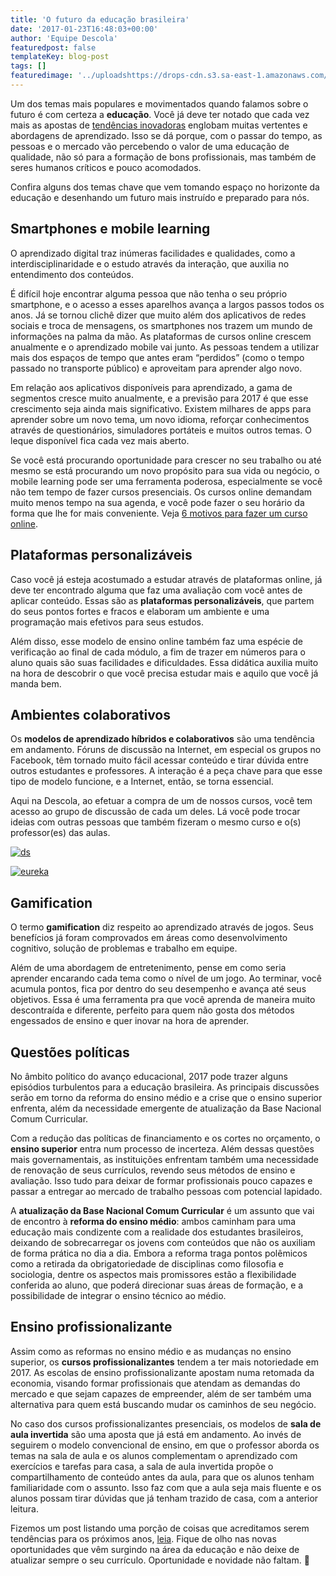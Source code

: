 ```yaml
---
title: 'O futuro da educação brasileira'
date: '2017-01-23T16:48:03+00:00'
author: 'Equipe Descola'
featuredpost: false
templateKey: blog-post
tags: []
featuredimage: '../uploadshttps://drops-cdn.s3.sa-east-1.amazonaws.com/drops-new/wp-content/uploads/2017/01/12193043/educacao-150x150.png'
---
```

Um dos temas mais populares e movimentados quando falamos sobre o futuro é com certeza a **educação**. Você já deve ter notado que cada vez mais as apostas de [tendências inovadoras](https://descola.org/drops/tendencias-de-inovacao-para-2017/) englobam muitas vertentes e abordagens de aprendizado. Isso se dá porque, com o passar do tempo, as pessoas e o mercado vão percebendo o valor de uma educação de qualidade, não só para a formação de bons profissionais, mas também de seres humanos críticos e pouco acomodados.

Confira alguns dos temas chave que vem tomando espaço no horizonte da educação e desenhando um futuro mais instruído e preparado para nós.

Smartphones e mobile learning
-----------------------------

O aprendizado digital traz inúmeras facilidades e qualidades, como a interdisciplinaridade e o estudo através da interação, que auxilia no entendimento dos conteúdos.

É difícil hoje encontrar alguma pessoa que não tenha o seu próprio smartphone, e o acesso a esses aparelhos avança a largos passos todos os anos. Já se tornou clichê dizer que muito além dos aplicativos de redes sociais e troca de mensagens, os smartphones nos trazem um mundo de informações na palma da mão. As plataformas de cursos online crescem anualmente e o aprendizado mobile vai junto. As pessoas tendem a utilizar mais dos espaços de tempo que antes eram “perdidos” (como o tempo passado no transporte público) e aproveitam para aprender algo novo.

Em relação aos aplicativos disponíveis para aprendizado, a gama de segmentos cresce muito anualmente, e a previsão para 2017 é que esse crescimento seja ainda mais significativo. Existem milhares de apps para aprender sobre um novo tema, um novo idioma, reforçar conhecimentos através de questionários, simuladores portáteis e muitos outros temas. O leque disponível fica cada vez mais aberto.

Se você está procurando oportunidade para crescer no seu trabalho ou até mesmo se está procurando um novo propósito para sua vida ou negócio, o mobile learning pode ser uma ferramenta poderosa, especialmente se você não tem tempo de fazer cursos presenciais. Os cursos online demandam muito menos tempo na sua agenda, e você pode fazer o seu horário da forma que lhe for mais conveniente. Veja [6 motivos para fazer um curso online](https://descola.org/drops/6-motivos-para-fazer-um-curso-online-hoje/).

Plataformas personalizáveis
---------------------------

Caso você já esteja acostumado a estudar através de plataformas online, já deve ter encontrado alguma que faz uma avaliação com você antes de aplicar conteúdo. Essas são as **plataformas personalizáveis**, que partem do seus pontos fortes e fracos e elaboram um ambiente e uma programação mais efetivos para seus estudos.

Além disso, esse modelo de ensino online também faz uma espécie de verificação ao final de cada módulo, a fim de trazer em números para o aluno quais são suas facilidades e dificuldades. Essa didática auxilia muito na hora de descobrir o que você precisa estudar mais e aquilo que você já manda bem.

Ambientes colaborativos
-----------------------

Os **modelos de aprendizado híbridos e colaborativos** são uma tendência em andamento. Fóruns de discussão na Internet, em especial os grupos no Facebook, têm tornado muito fácil acessar conteúdo e tirar dúvida entre outros estudantes e professores. A interação é a peça chave para que esse tipo de modelo funcione, e a Internet, então, se torna essencial.

Aqui na Descola, ao efetuar a compra de um de nossos cursos, você tem acesso ao grupo de discussão de cada um deles. Lá você pode trocar ideias com outras pessoas que também fizeram o mesmo curso e o(s) professor(es) das aulas.

[![ds](https://descola.org/drops/wp-content/uploads/2017/01/ds.png)](https://descola.org/curso/design-de-servicos)

[![eureka](https://descola.org/drops/wp-content/uploads/2017/01/eureka.png)](https://descola.org/curso/eureka-como-ter-ideias-de-negocio)

Gamification
------------

O termo **gamification** diz respeito ao aprendizado através de jogos. Seus benefícios já foram comprovados em áreas como desenvolvimento cognitivo, solução de problemas e trabalho em equipe.

Além de uma abordagem de entretenimento, pense em como seria aprender encarando cada tema como o nível de um jogo. Ao terminar, você acumula pontos, fica por dentro do seu desempenho e avança até seus objetivos. Essa é uma ferramenta pra que você aprenda de maneira muito descontraída e diferente, perfeito para quem não gosta dos métodos engessados de ensino e quer inovar na hora de aprender.

Questões políticas
------------------

No âmbito político do avanço educacional, 2017 pode trazer alguns episódios turbulentos para a educação brasileira. As principais discussões serão em torno da reforma do ensino médio e a crise que o ensino superior enfrenta, além da necessidade emergente de atualização da Base Nacional Comum Curricular.

Com a redução das políticas de financiamento e os cortes no orçamento, o **ensino superior** entra num processo de incerteza. Além dessas questões mais governamentais, as instituições enfrentam também uma necessidade de renovação de seus currículos, revendo seus métodos de ensino e avaliação. Isso tudo para deixar de formar profissionais pouco capazes e passar a entregar ao mercado de trabalho pessoas com potencial lapidado.

A **atualização da Base Nacional Comum Curricular** é um assunto que vai de encontro à **reforma do ensino médio**: ambos caminham para uma educação mais condizente com a realidade dos estudantes brasileiros, deixando de sobrecarregar os jovens com conteúdos que não os auxiliam de forma prática no dia a dia. Embora a reforma traga pontos polêmicos como a retirada da obrigatoriedade de disciplinas como filosofia e sociologia, dentre os aspectos mais promissores estão a flexibilidade conferida ao aluno, que poderá direcionar suas áreas de formação, e a possibilidade de integrar o ensino técnico ao médio.

Ensino profissionalizante
-------------------------

Assim como as reformas no ensino médio e as mudanças no ensino superior, os **cursos profissionalizantes** tendem a ter mais notoriedade em 2017. As escolas de ensino profissionalizante apostam numa retomada da economia, visando formar profissionais que atendam as demandas do mercado e que sejam capazes de empreender, além de ser também uma alternativa para quem está buscando mudar os caminhos de seu negócio.

No caso dos cursos profissionalizantes presenciais, os modelos de **sala de aula invertida** são uma aposta que já está em andamento. Ao invés de seguirem o modelo convencional de ensino, em que o professor aborda os temas na sala de aula e os alunos complementam o aprendizado com exercícios e tarefas para casa, a sala de aula invertida propõe o compartilhamento de conteúdo antes da aula, para que os alunos tenham familiaridade com o assunto. Isso faz com que a aula seja mais fluente e os alunos possam tirar dúvidas que já tenham trazido de casa, com a anterior leitura.

Fizemos um post listando uma porção de coisas que acreditamos serem tendências para os próximos anos, [leia](https://descola.org/drops/tendencias-de-inovacao-para-2017/). Fique de olho nas novas oportunidades que vêm surgindo na área da educação e não deixe de atualizar sempre o seu currículo. Oportunidade e novidade não faltam. 🙂